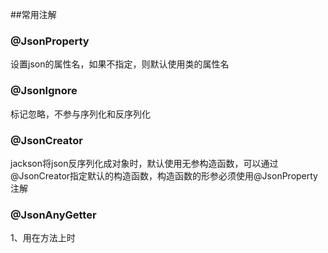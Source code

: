 ##常用注解
### @JsonProperty
设置json的属性名，如果不指定，则默认使用类的属性名   
  
### @JsonIgnore
标记忽略，不参与序列化和反序列化  

### @JsonCreator
jackson将json反序列化成对象时，默认使用无参构造函数，可以通过@JsonCreator指定默认的构造函数，构造函数的形参必须使用@JsonProperty注解

### @JsonAnyGetter

1、用在方法上时